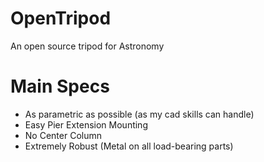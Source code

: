 # OpenTripod
An open source tripod for Astronomy

# Main Specs
  - As parametric as possible (as my cad skills can handle)
  - Easy Pier Extension Mounting
  - No Center Column
  - Extremely Robust (Metal on all load-bearing parts)
